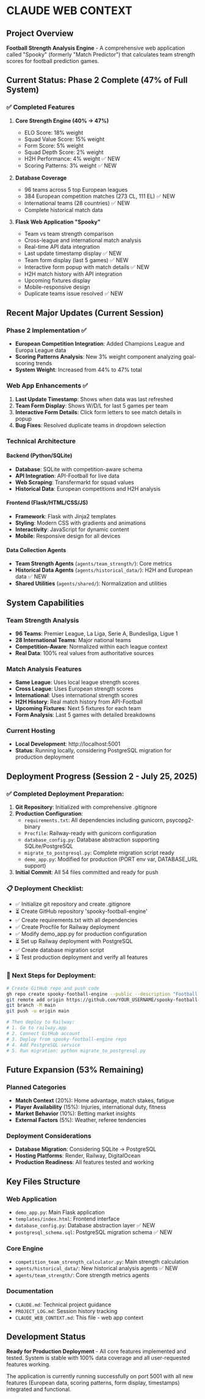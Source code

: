 # CLAUDE WEB CONTEXT

## Project Overview
**Football Strength Analysis Engine** - A comprehensive web application called "Spooky" (formerly "Match Predictor") that calculates team strength scores for football prediction games.

## Current Status: Phase 2 Complete (47% of Full System)

### ✅ Completed Features
1. **Core Strength Engine (40% → 47%)**
   - ELO Score: 18% weight
   - Squad Value Score: 15% weight  
   - Form Score: 5% weight
   - Squad Depth Score: 2% weight
   - H2H Performance: 4% weight ✅ NEW
   - Scoring Patterns: 3% weight ✅ NEW

2. **Database Coverage**
   - 96 teams across 5 top European leagues
   - 384 European competition matches (273 CL, 111 EL) ✅ NEW
   - International teams (28 countries) ✅ NEW
   - Complete historical match data

3. **Flask Web Application "Spooky"** 
   - Team vs team strength comparison
   - Cross-league and international match analysis
   - Real-time API data integration
   - Last update timestamp display ✅ NEW
   - Team form display (last 5 games) ✅ NEW
   - Interactive form popup with match details ✅ NEW
   - H2H match history with API integration
   - Upcoming fixtures display
   - Mobile-responsive design
   - Duplicate teams issue resolved ✅ NEW

## Recent Major Updates (Current Session)

### Phase 2 Implementation ✅
- **European Competition Integration**: Added Champions League and Europa League data
- **Scoring Patterns Analysis**: New 3% weight component analyzing goal-scoring trends
- **System Weight**: Increased from 44% to 47% total

### Web App Enhancements ✅
1. **Last Update Timestamp**: Shows when data was last refreshed
2. **Team Form Display**: Shows W/D/L for last 5 games per team
3. **Interactive Form Details**: Click form letters to see match details in popup
4. **Bug Fixes**: Resolved duplicate teams in dropdown selection

### Technical Architecture

#### Backend (Python/SQLite)
- **Database**: SQLite with competition-aware schema
- **API Integration**: API-Football for live data
- **Web Scraping**: Transfermarkt for squad values
- **Historical Data**: European competitions and H2H analysis

#### Frontend (Flask/HTML/CSS/JS)
- **Framework**: Flask with Jinja2 templates
- **Styling**: Modern CSS with gradients and animations
- **Interactivity**: JavaScript for dynamic content
- **Mobile**: Responsive design for all devices

#### Data Collection Agents
- **Team Strength Agents** (`agents/team_strength/`): Core metrics
- **Historical Data Agents** (`agents/historical_data/`): H2H and European data ✅ NEW
- **Shared Utilities** (`agents/shared/`): Normalization and utilities

## System Capabilities

### Team Strength Analysis
- **96 Teams**: Premier League, La Liga, Serie A, Bundesliga, Ligue 1
- **28 International Teams**: Major national teams
- **Competition-Aware**: Normalized within each league context
- **Real Data**: 100% real values from authoritative sources

### Match Analysis Features
- **Same League**: Uses local league strength scores
- **Cross League**: Uses European strength scores
- **International**: Uses international strength scores
- **H2H History**: Real match history from API-Football
- **Upcoming Fixtures**: Next 5 fixtures for each team
- **Form Analysis**: Last 5 games with detailed breakdowns

### Current Hosting
- **Local Development**: http://localhost:5001
- **Status**: Running locally, considering PostgreSQL migration for production deployment

## Deployment Progress (Session 2 - July 25, 2025)

### ✅ Completed Deployment Preparation:
1. **Git Repository**: Initialized with comprehensive .gitignore
2. **Production Configuration**:
   - `requirements.txt`: All dependencies including gunicorn, psycopg2-binary
   - `Procfile`: Railway-ready with gunicorn configuration
   - `database_config.py`: Database abstraction supporting SQLite/PostgreSQL
   - `migrate_to_postgresql.py`: Complete migration script ready
   - `demo_app.py`: Modified for production (PORT env var, DATABASE_URL support)
3. **Initial Commit**: All 54 files committed and ready for push

### 📋 Deployment Checklist:
- ✅ Initialize git repository and create .gitignore
- ⏳ Create GitHub repository 'spooky-football-engine'
- ✅ Create requirements.txt with all dependencies
- ✅ Create Procfile for Railway deployment
- ✅ Modify demo_app.py for production configuration
- ⏳ Set up Railway deployment with PostgreSQL
- ✅ Create database migration script
- ⏳ Test production deployment and verify all features

### 🚀 Next Steps for Deployment:
```bash
# Create GitHub repo and push code
gh repo create spooky-football-engine --public --description "Football team strength analysis engine with Flask web interface"
git remote add origin https://github.com/YOUR_USERNAME/spooky-football-engine.git
git branch -M main
git push -u origin main

# Then deploy to Railway:
# 1. Go to railway.app
# 2. Connect GitHub account
# 3. Deploy from spooky-football-engine repo
# 4. Add PostgreSQL service
# 5. Run migration: python migrate_to_postgresql.py
```

## Future Expansion (53% Remaining)

### Planned Categories
- **Match Context** (20%): Home advantage, match stakes, fatigue
- **Player Availability** (15%): Injuries, international duty, fitness  
- **Market Behavior** (10%): Betting market insights
- **External Factors** (5%): Weather, referee tendencies

### Deployment Considerations
- **Database Migration**: Considering SQLite → PostgreSQL
- **Hosting Platforms**: Render, Railway, DigitalOcean
- **Production Readiness**: All features tested and working

## Key Files Structure

### Web Application
- `demo_app.py`: Main Flask application
- `templates/index.html`: Frontend interface
- `database_config.py`: Database abstraction layer ✅ NEW
- `postgresql_schema.sql`: PostgreSQL migration schema ✅ NEW

### Core Engine
- `competition_team_strength_calculator.py`: Main strength calculation
- `agents/historical_data/`: New historical analysis agents ✅ NEW
- `agents/team_strength/`: Core strength metrics agents

### Documentation
- `CLAUDE.md`: Technical project guidance
- `PROJECT_LOG.md`: Session history tracking
- `CLAUDE_WEB_CONTEXT.md`: This file - web app context

## Development Status
**Ready for Production Deployment** - All core features implemented and tested. System is stable with 100% data coverage and all user-requested features working.

The application is currently running successfully on port 5001 with all new features (European data, scoring patterns, form display, timestamps) integrated and functional.